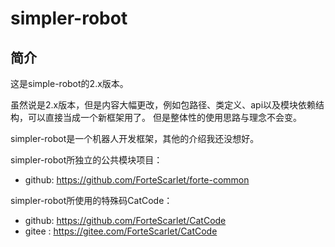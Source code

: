 # simpler-robot


## 简介

这是simple-robot的2.x版本。

虽然说是2.x版本，但是内容大幅更改，例如包路径、类定义、api以及模块依赖结构，可以直接当成一个新框架用了。
但是整体性的使用思路与理念不会变。


simpler-robot是一个机器人开发框架，其他的介绍我还没想好。


simpler-robot所独立的公共模块项目：
- github: https://github.com/ForteScarlet/forte-common

simpler-robot所使用的特殊码CatCode：
- github: https://github.com/ForteScarlet/CatCode
- gitee : https://gitee.com/ForteScarlet/CatCode

